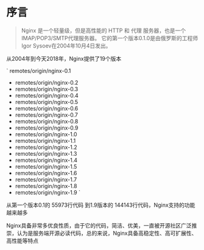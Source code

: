 # 序言

> Nginx 是一个轻量级，但是高性能的 HTTP 和 代理 服务器，也是一个 IMAP/POP3/SMTP代理服务器。 它的第一个版本0.1.0是由俄罗斯的工程师Igor Sysoev在2004年10月4日发出。

从2004年到今天2018年，Nginx提供了19个版本

` remotes/origin/nginx-0.1
-  remotes/origin/nginx-0.2
-  remotes/origin/nginx-0.3
-  remotes/origin/nginx-0.4
-  remotes/origin/nginx-0.5
-  remotes/origin/nginx-0.6
-  remotes/origin/nginx-0.7
-  remotes/origin/nginx-0.8
-  remotes/origin/nginx-0.9
-  remotes/origin/nginx-1.0
-  remotes/origin/nginx-1.1
-  remotes/origin/nginx-1.2
-  remotes/origin/nginx-1.3
-  remotes/origin/nginx-1.4
-  remotes/origin/nginx-1.5
-  remotes/origin/nginx-1.6
-  remotes/origin/nginx-1.7
-  remotes/origin/nginx-1.8
-  remotes/origin/nginx-1.9
`
 
从第一个版本0.1的 55973行代码 到1.9版本的 144143行代码，Nginx支持的功能越来越多

Nginx具备非常多优良性质，由于它的代码，简洁、优美，一直被开源社区广泛推崇，认为是服务端开源必读代码，总的来说，Nginx具备高稳定性、高可扩展性、高性能等特点




        